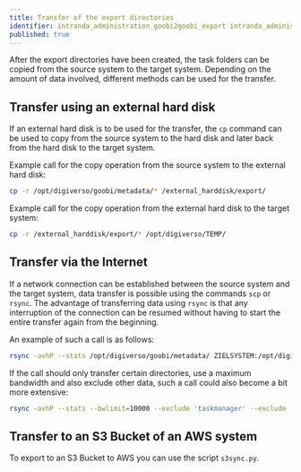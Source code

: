 ```yaml
---
title: Transfer of the export directories
identifier: intranda_administration_goobi2goobi_export intranda_administration_goobi2goobi_import_infrastructure intranda_administration_goobi2goobi_import_data
published: true  
---
```

After the export directories have been created, the task folders can be copied from the source system to the target system. Depending on the amount of data involved, different methods can be used for the transfer.

## Transfer using an external hard disk

If an external hard disk is to be used for the transfer, the `cp` command can be used to copy from the source system to the hard disk and later back from the hard disk to the target system.

Example call for the copy operation from the source system to the external hard disk:

```bash
cp -r /opt/digiverso/goobi/metadata/* /external_harddisk/export/
```

Example call for the copy operation from the external hard disk to the target system:

```bash
cp -r /external_harddisk/export/* /opt/digiverso/TEMP/
```

## Transfer via the Internet

If a network connection can be established between the source system and the target system, data transfer is possible using the commands `scp` or `rsync`. The advantage of transferring data using `rsync` is that any interruption of the connection can be resumed without having to start the entire transfer again from the beginning.

An example of such a call is as follows:

```bash
rsync -avhP --stats /opt/digiverso/goobi/metadata/ ZIELSYSTEM:/opt/digiverso/TEMP/
```

If the call should only transfer certain directories, use a maximum bandwidth and also exclude other data, such a call could also become a bit more extensive:

```bash
rsync -avhP --stats --bwlimit=10000 --exclude 'taskmanager' --exclude '*.xml.*' /opt/digiverso/goobi/metadata/{1,2,3,4,5,6,7,8,9,10} ZIELSYSTEM:/opt/digiverso/TEMP/
```

## Transfer to an S3 Bucket of an AWS system

To export to an S3 Bucket to AWS you can use the script `s3sync.py`.

